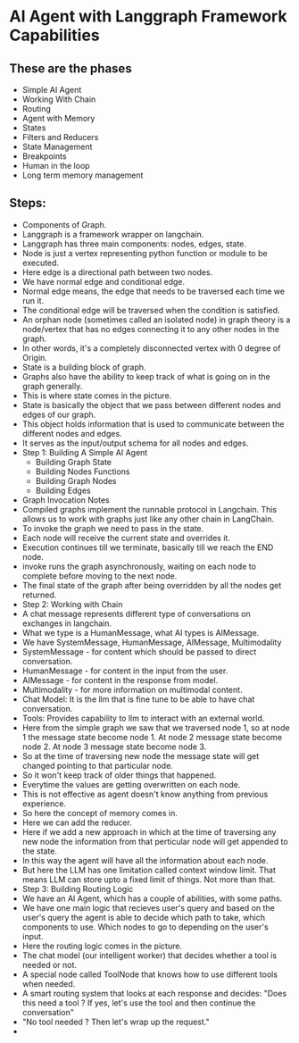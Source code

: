 # AI Agent with Langgraph Framework Capabilities

## These are the phases

- Simple AI Agent
- Working With Chain
- Routing
- Agent with Memory
- States
- Filters and Reducers
- State Management
- Breakpoints
- Human in the loop
- Long term memory management

## Steps:

- Components of Graph.
- Langgraph is a framework wrapper on langchain.
- Langgraph has three main components: nodes, edges, state.
- Node is just a vertex representing python function or module to be executed.
- Here edge is a directional path between two nodes.
- We have normal edge and conditional edge.
- Normal edge means, the edge that needs to be traversed each time we run it.
- The conditional edge will be traversed when the condition is satisfied.
- An orphan node (sometimes called an isolated node) in graph theory is a node/vertex that has no edges connecting it to any other nodes in the graph.
- In other words, it's a completely disconnected vertex with 0 degree of Origin.
- State is a building block of graph.
- Graphs also have the ability to keep track of what is going on in the graph generally.
- This is where state comes in the picture.
- State is basically the object that we pass between different nodes and edges of our graph.
- This object holds information that is used to communicate between the different nodes and edges.
- It serves as the input/output schema for all nodes and edges.
- Step 1: Building A Simple AI Agent
  - Building Graph State
  - Building Nodes Functions
  - Building Graph Nodes
  - Building Edges
- Graph Invocation Notes
- Compiled graphs implement the runnable protocol in Langchain. This allows us to work with graphs just like any other chain in LangChain.
- To invoke the graph we need to pass in the state.
- Each node will receive the current state and overrides it.
- Execution continues till we terminate, basically till we reach the END node.
- invoke runs the graph asynchronously, waiting on each node to complete before moving to the next node.
- The final state of the graph after being overridden by all the nodes get returned.
- Step 2: Working with Chain
- A chat message represents different type of conversations on exchanges in langchain.
- What we type is a HumanMessage, what AI types is AIMessage.
- We have SystemMessage, HumanMessage, AIMessage, Multimodality
- SystemMessage - for content which should be passed to direct conversation.
- HumanMessage - for content in the input from the user.
- AIMessage - for content in the response from model.
- Multimodality - for more information on multimodal content.
- Chat Model: It is the llm that is fine tune to be able to have chat conversation.
- Tools: Provides capability to llm to interact with an external world.
- Here from the simple graph we saw that we traversed node 1, so at node 1 the message state become node 1. At node 2 message state become node 2. At node 3 message state become node 3.
- So at the time of traversing new node the message state will get changed pointing to that particular node.
- So it won't keep track of older things that happened.
- Everytime the values are getting overwritten on each node.
- This is not effective as agent doesn't know anything from previous experience.
- So here the concept of memory comes in.
- Here we can add the reducer.
- Here if we add a new approach in which at the time of traversing any new node the information from that perticular node will get appended to the state.
- In this way the agent will have all the information about each node.
- But here the LLM has one limitation called context window limit. That means LLM can store upto a fixed limit of things. Not more than that.
- Step 3: Building Routing Logic
- We have an AI Agent, which has a couple of abilities, with some paths. 
- We have one main logic that recieves user's query and based on the user's query the agent is able to decide which path to take, which components to use. Which nodes to go to depending on the user's input.
- Here the routing logic comes in the picture.
- The chat model (our intelligent worker) that decides whether a tool is needed or not.
- A special node called ToolNode that knows how to use different tools when needed.
- A smart routing system that looks at each response and decides: "Does this need a tool ? If yes, let's use the tool and then continue the conversation"
- "No tool needed ? Then let's wrap up the request."
- 